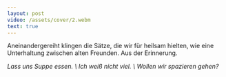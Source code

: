 ```yaml
---
layout: post
video: /assets/cover/2.webm
text: true
---
```

Aneinandergereiht klingen die Sätze, die wir für heilsam hielten, wie eine Unterhaltung zwischen alten Freunden. Aus der Erinnerung. 

_Lass uns Suppe essen. \\
Ich weiß nicht viel. \\
Wollen wir spazieren gehen?_